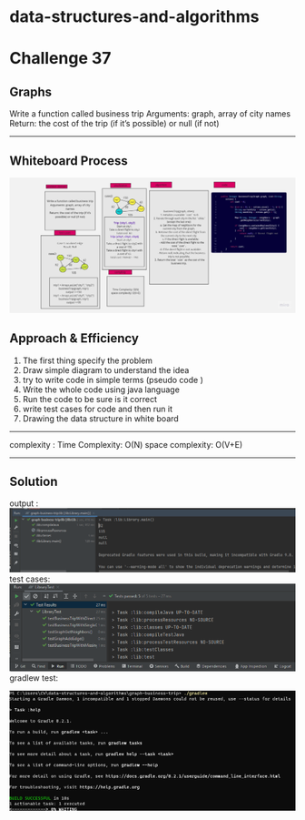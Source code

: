 # data-structures-and-algorithms

# Challenge 37
## Graphs
<!-- Description of the challenge -->
Write a function called business trip
Arguments: graph, array of city names
Return: the cost of the trip (if it’s possible) or null (if not)

--------------------------------------------------------------


## Whiteboard Process
<!-- Embedded whiteboard image -->
![Untitled (20).jpg](pic%2FUntitled%20%2820%29.jpg)


## Approach & Efficiency
<!-- What approach did you take? Why? What is the Big O space/time for this approach? -->
1. The first thing specify the problem
2. Draw simple diagram to understand the idea
3. try to write code in simple terms (pseudo code )
4. Write the whole code using java language
5. Run the code to be sure is it correct
6. write test cases for code and then run it
7. Drawing the data structure in white board



------------------------------------
complexity :
Time Complexity: O(N)
space complexity: O(V+E)

------------------------------------



## Solution
<!-- Show how to run your code,and examples of it in action -->
output :
![bussnisstripoutput.PNG](pic%2Fbussnisstripoutput.PNG)
test cases:
![TESTCASES37.PNG](pic%2FTESTCASES37.PNG)
gradlew test:

![GRADLEW37.PNG](pic%2FGRADLEW37.PNG)
